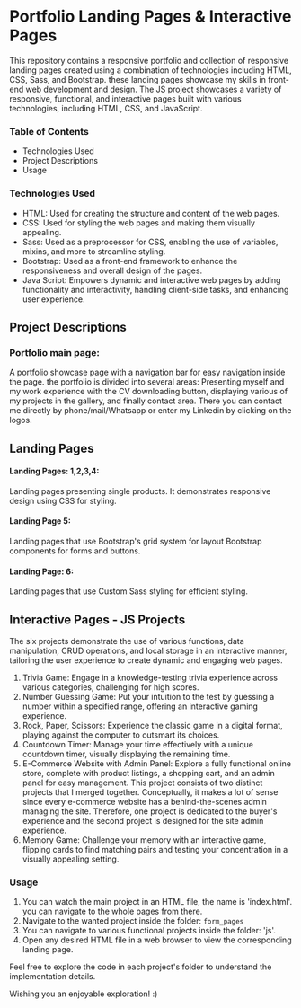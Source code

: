 # Portfolio Landing Pages & Interactive Pages

This repository contains a responsive portfolio and collection of responsive landing pages created using a combination of technologies 
including HTML, CSS, Sass, and Bootstrap. these landing pages showcase my skills in front-end web development and design.
The JS project showcases a variety of responsive, functional, and interactive pages built with various technologies, including HTML, CSS, and JavaScript.



### Table of Contents

- Technologies Used
- Project Descriptions
- Usage



### Technologies Used

- HTML: Used for creating the structure and content of the web pages.
- CSS: Used for styling the web pages and making them visually appealing.
- Sass: Used as a preprocessor for CSS, enabling the use of variables, mixins, and more to streamline styling.
- Bootstrap: Used as a front-end framework to enhance the responsiveness and overall design of the pages.
- Java Script: Empowers dynamic and interactive web pages by adding functionality and interactivity, handling client-side tasks, and enhancing user experience.



## Project Descriptions

### Portfolio main page:
A portfolio showcase page with a navigation bar for easy navigation inside the page.
the portfolio is divided into several areas: 
Presenting myself and my work experience with the CV downloading button, 
displaying various of my projects in the gallery, and finally contact area.
There you can contact me directly by phone/mail/Whatsapp or enter my Linkedin by clicking on the logos.

## Landing Pages
#### Landing Pages: 1,2,3,4: 
Landing pages presenting single products. It demonstrates responsive design using CSS for styling.
 
#### Landing Page 5:
Landing pages that use Bootstrap's grid system for layout Bootstrap components for forms and buttons.

#### Landing Page: 6: 
Landing pages that use Custom Sass styling for efficient styling.




## Interactive Pages - JS Projects
The six projects demonstrate the use of various functions, data manipulation, CRUD operations, and local storage in an interactive manner, tailoring the user experience to create dynamic and engaging web pages.

1. Trivia Game: Engage in a knowledge-testing trivia experience across various categories, challenging for high scores.
2. Number Guessing Game: Put your intuition to the test by guessing a number within a specified range, offering an interactive gaming experience.
3. Rock, Paper, Scissors: Experience the classic game in a digital format, playing against the computer to outsmart its choices.
4. Countdown Timer: Manage your time effectively with a unique countdown timer, visually displaying the remaining time.
5. E-Commerce Website with Admin Panel: Explore a fully functional online store, complete with product listings, a shopping cart, and an admin panel for easy management.
   This project consists of two distinct projects that I merged together. Conceptually, it makes a lot of sense since every e-commerce website has a behind-the-scenes admin managing the site. Therefore, one project is dedicated to the buyer's 
   experience and the second project is designed for the site admin experience.
6. Memory Game: Challenge your memory with an interactive game, flipping cards to find matching pairs and testing your concentration in a visually appealing setting.




### Usage

1. You can watch the main project in an HTML file, the name is 'index.html'. you can navigate to the whole pages from there.
2. Navigate to the wanted project inside the folder: `form_pages`
3. You can navigate to various functional projects inside the folder: 'js'.
4. Open any desired HTML file in a web browser to view the corresponding landing page.




Feel free to explore the code in each project's folder to understand the implementation details.

Wishing you an enjoyable exploration! :)
